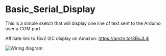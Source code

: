 # Basic_Serial_Display
 
This is a simple sketch that will display one line of text sent to the Arduino over a COM port

Affiliate link to 16x2 I2C display on Amazon: https://amzn.to/3BsJL4j

![Wiring diagram](http://tsog-milsim.com/images/ARMACOM_LCD.png)


